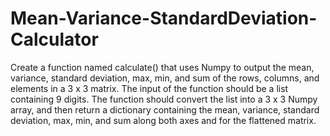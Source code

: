 # Mean-Variance-StandardDeviation-Calculator
Create a function named calculate() that uses Numpy to output the mean, variance, standard deviation, max, min, and sum of the rows, columns, and elements in a 3 x 3 matrix.  The input of the function should be a list containing 9 digits. The function should convert the list into a 3 x 3 Numpy array, and then return a dictionary containing the mean, variance, standard deviation, max, min, and sum along both axes and for the flattened matrix.

